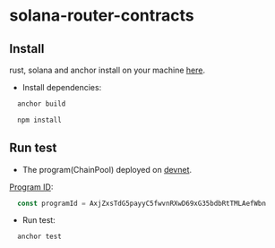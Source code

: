 # solana-router-contracts

## Install

rust, solana and anchor install on your machine [here](https://www.anchor-lang.com/docs/installation).

- Install dependencies:
```bash
  anchor build

  npm install
```
  


## Run test 
- The program(ChainPool) deployed on [devnet](https://explorer.solana.com/address/AxjZxsTdG5payyC5fwvnRXwD69xG35bdbRtTMLAefWbn?cluster=devnet).

[Program ID](https://explorer.solana.com/address/AxjZxsTdG5payyC5fwvnRXwD69xG35bdbRtTMLAefWbn?cluster=devnet):
```ts
  const programId = AxjZxsTdG5payyC5fwvnRXwD69xG35bdbRtTMLAefWbn
```

- Run test:
```bash
  anchor test
```
 
